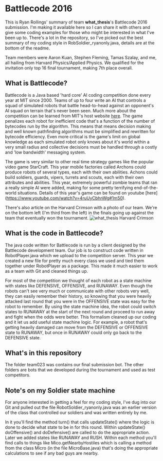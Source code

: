 # Battlecode 2016
This is Ryan Rollings' summary of team **what_thesis**'s Battlecode 2016 submission. I'm making it available here so I can share it with others and give some coding examples for those who might be interested in what I've been up to. There's a lot in the repository, so I've picked out the best summary of my coding style in  RobSoldier_ryanonly.java, details are at the bottom of the readme.

Team members were Aaron Kuan, Stephen Fleming, Tamas Szalay, and me, all hailing from Harvard Physics/Applied Physics. We qualified for the invitation only top 16 final tournament, making 7th place overall.

## What is Battlecode?
Battlecode is a Java based 'hard core' AI coding competition done every year at MIT since 2000. Teams of up to four write an AI that controls a squad of simulated robots that battle head-to-head against an opponent's AI squad on terrain that's never been seen. Much more about the competition can be learned from MIT's host website [here](https://www.battlecode.org/contestants/about/). The game penalizes each robot for inefficient code that's a function of the number of bytecodes run by the algorithm. This means that means decision making and well known pathfinding algorithms must be simplified and rewritten for bytecode efficiency. Even more critical is the game's limit on global knowledge as each simulated robot only knows about it's world within a very small radius and collective decisions must be handled through a costly and 'low bandwidth' messaging system.

The game is very similar to other real time strategy games like the popular video game StarCraft. This year mobile factories called Archons could produce robots of several types, each with their own abilities. Achons could build soldiers, guards, vipers, turrets and scouts, each with their own attributes and abilities. This year, extremely powerful zombie teams that ran a really simple AI were added, making for some pretty terrifying end-of-the-world situations. Details of this year's game can be found on youtube [here] (https://www.youtube.com/watch?v=4ruUyCbhnWg#1m50).

There's also article on the Harvard Crimson with a photo of our team. We're on the bottom left (I'm third from the left) in the finals going up against the team that eventually won the tournament.
![what_thesis Harvard Crimson](http://thumbnails.thecrimson.com.s3.amazonaws.com/photos/2016/02/16/191740_1312808.jpg.800x533_q95_crop-smart_upscale.jpg)

## What is the code in Battlecode?
The java code written for Battlecode is run by a client designed by the Battlecode development team. Our job is to construct code written in RobotPlayer.java which we upload to the competition server. This year we created a new file for pretty much every class we used and tied them together under RobotPlayer as a package. This made it much easier to work as a team with Git and cleaned things up.

For most of the competition we thought of each robot as a state machine with states like DEFENSIVE, OFFENSIVE, and RUNAWAY. Even though the robots can't see very much or communicate with other robots very well, they can easily remember their history, so knowing that you were heavily attacked last round that you were in the OFFENSIVE state was easy for the robot to remember. By using the state machine idea, the robot could switch states to RUNAWAY at the start of the next round and proceed to run away and fight when the odds were better. This formalism cleaned up our coding and it let us add useful state machine logic. For example, a robot that's getting heavily damaged can move from the DEFENSIVE or OFFENSIVE state to RUNAWAY, but once in RUNAWAY could only go back to the DEFENSIVE state. 

## What's in this repository
The folder team023 was contains our final submission bot. The other folders are bots that we developed during the tournament and used as test competitors.

## Note's on my Soldier state machine
For anyone interested in getting a feel for my coding style, I've dug into our Git and pulled out the  file RobotSoldier_ryanonly.java was an earlier version of the class that controlled our soldiers and was written entirely by me.

In it you'll find the method turn() that calls updateState() where the logic is done to decide what state to be in for this round. Within updateState() doOffensive() and doDefensive() are called to do the appropriate action. Later we added states like RUNAWAY and RUSH. Within each method you'll find calls to things like Mico.getNearbyHostiles which is calling a method from the class Micro (in the file MicroBase.java) that's doing the appropriate calculations to see if any bad guys are nearby.